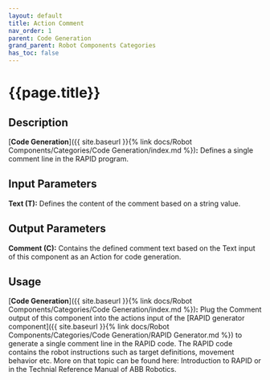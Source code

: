 ```yaml
---
layout: default
title: Action Comment
nav_order: 1
parent: Code Generation
grand_parent: Robot Components Categories
has_toc: false
---
```


# **{{page.title}}**

## **Description**

[**Code Generation**]({{ site.baseurl }}{% link docs/Robot Components/Categories/Code Generation/index.md %})**:** Defines a single comment line in the RAPID program.

## **Input Parameters**

**Text (T):** Defines the content of the comment based on a string value.

## **Output Parameters**

**Comment (C):** Contains the defined comment text based on the Text input of this component as an Action for code generation.

## **Usage**

[**Code Generation**]({{ site.baseurl }}{% link docs/Robot Components/Categories/Code Generation/index.md %})**:** Plug the Comment output of this component into the actions input of the [RAPID generator component]({{ site.baseurl }}{% link docs/Robot Components/Categories/Code Generation/RAPID Generator.md %}) to generate a single comment line in the RAPID code. The RAPID code contains the robot instructions such as target definitions, movement behavior etc. More on that topic can be found here: Introduction to RAPID or in the Technial Reference Manual of ABB Robotics.